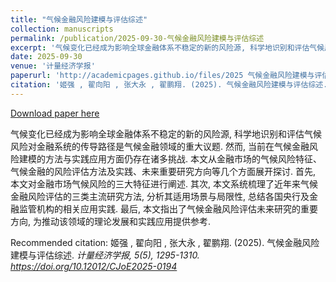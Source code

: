 ```yaml
---
title: "气候金融风险建模与评估综述"
collection: manuscripts
permalink: /publication/2025-09-30-气候金融风险建模与评估综述
excerpt: '气候变化已经成为影响全球金融体系不稳定的新的风险源, 科学地识别和评估气候风险对金融系统的传导路径是气候金融领域的重大议题. 然而, 当前在气候金融风险建模的方法与实践应用方面仍存在诸多挑战. 本文从金融市场的气候风险特征、气候金融的风险评估方法及实践、未来重要研究方向等几个方面展开探讨. 首先, 本文对金融市场气候风险的三大特征进行阐述. 其次, 本文系统梳理了近年来气候金融风险评估的三类主流研究方法, 分析其适用场景与局限性, 总结各国央行及金融监管机构的相关应用实践. 最后, 本文指出了气候金融风险评估未来研究的重要方向, 为推动该领域的理论发展和实践应用提供参考.'
date: 2025-09-30
venue: '计量经济学报'
paperurl: 'http://academicpages.github.io/files/2025 气候金融风险建模与评估综述.pdf'
citation: '姬强 , 翟向阳 , 张大永 , 翟鹏翔. (2025). 气候金融风险建模与评估综述. <i>计量经济学报<i>, 5(5), 1295-1310. <a href=&quot;https://doi.org/10.12012/CJoE2025-0194&quot; target=&quot;_blank&quot;>https://doi.org/10.12012/CJoE2025-0194</a>'
---
```


<a href='http://academicpages.github.io/files/2025 气候金融风险建模与评估综述.pdf'>Download paper here</a>

气候变化已经成为影响全球金融体系不稳定的新的风险源, 科学地识别和评估气候风险对金融系统的传导路径是气候金融领域的重大议题. 然而, 当前在气候金融风险建模的方法与实践应用方面仍存在诸多挑战. 本文从金融市场的气候风险特征、气候金融的风险评估方法及实践、未来重要研究方向等几个方面展开探讨. 首先, 本文对金融市场气候风险的三大特征进行阐述. 其次, 本文系统梳理了近年来气候金融风险评估的三类主流研究方法, 分析其适用场景与局限性, 总结各国央行及金融监管机构的相关应用实践. 最后, 本文指出了气候金融风险评估未来研究的重要方向, 为推动该领域的理论发展和实践应用提供参考.

Recommended citation: 姬强 , 翟向阳 , 张大永 , 翟鹏翔. (2025). 气候金融风险建模与评估综述. <i>计量经济学报<i>, 5(5), 1295-1310. <a href="https://doi.org/10.12012/CJoE2025-0194" target="_blank">https://doi.org/10.12012/CJoE2025-0194</a>